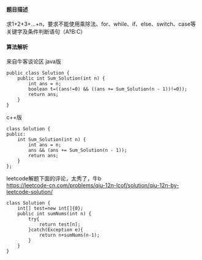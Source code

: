 #### 题目描述
求1+2+3+...+n，要求不能使用乘除法、for、while、if、else、switch、case等关键字及条件判断语句（A?B:C）
#### 算法解析
来自牛客谈论区
java版
```
public class Solution {
    public int Sum_Solution(int n) {
        int ans = n;
        boolean t=((ans!=0) && ((ans += Sum_Solution(n - 1))!=0));
        return ans;
    }
}
```
c++版
```
class Solution {
public:
    int Sum_Solution(int n) {
        int ans = n;
        ans && (ans += Sum_Solution(n - 1));
        return ans;
    }
};

```
leetcode解题下面的评论，太秀了，牛b <br>
https://leetcode-cn.com/problems/qiu-12n-lcof/solution/qiu-12n-by-leetcode-solution/<br>
```
class Solution {
    int[] test=new int[]{0};
    public int sumNums(int n) {
        try{
            return test[n];
        }catch(Exception e){
            return n+sumNums(n-1);
        }
    }
}
```
